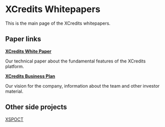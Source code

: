 # XCredits Whitepapers

This is the main page of the XCredits whitepapers.

## Paper links

**[XCredits White Paper](xcredits-white-paper.pdf)**

Our technical paper about the fundamental features of the XCredits platform. 

**[XCredits Business Plan](xcredits-business-plan.pdf)**

Our vision for the company, information about the team and other investor material. 

## Other side projects

[XSPOCT](xspoct/xspoct.md)
